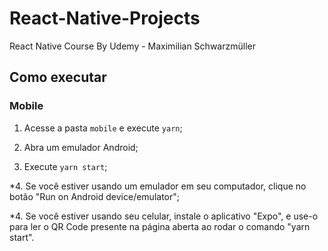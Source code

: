 # React-Native-Projects
React Native Course By Udemy - Maximilian Schwarzmüller

## Como executar

### Mobile
1. Acesse a pasta `mobile` e execute `yarn`;

2. Abra um emulador Android;

3. Execute `yarn start`;

*4. Se você estiver usando um emulador em seu computador, clique no botão "Run on Android device/emulator";

*4. Se você estiver usando seu celular, instale o aplicativo "Expo", e use-o para ler o QR Code presente na página aberta ao rodar o comando "yarn start".
